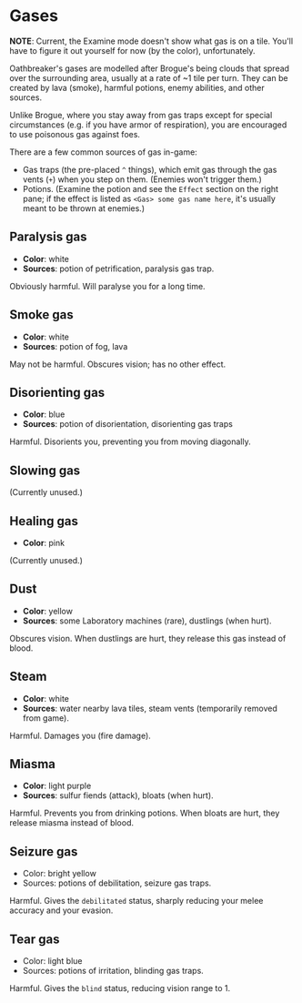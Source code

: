 # Gases

**NOTE**: Current, the Examine mode doesn't show what gas is on a tile. You'll
have to figure it out yourself for now (by the color), unfortunately.

Oathbreaker's gases are modelled after Brogue's being clouds that spread over
the surrounding area, usually at a rate of ~1 tile per turn. They can be created
by lava (smoke), harmful potions, enemy abilities, and other sources.

Unlike Brogue, where you stay away from gas traps except for special
circumstances (e.g. if you have armor of respiration), you are encouraged to use
poisonous gas against foes.

There are a few common sources of gas in-game:
- Gas traps (the pre-placed `^` things), which emit gas through the gas vents
  (`+`) when you step on them. (Enemies won't trigger them.)
- Potions. (Examine the potion and see the `Effect` section on the right pane;
  if the effect is listed as `<Gas> some gas name here`, it's usually meant to
  be thrown at enemies.)

## Paralysis gas

- **Color**: white
- **Sources**: potion of petrification, paralysis gas trap.

Obviously harmful. Will paralyse you for a long time.

## Smoke gas

- **Color**: white
- **Sources**: potion of fog, lava

May not be harmful. Obscures vision; has no other effect.

## Disorienting gas

- **Color**: blue
- **Sources**: potion of disorientation, disorienting gas traps

Harmful. Disorients you, preventing you from moving diagonally.

## Slowing gas

(Currently unused.)

## Healing gas

- **Color**: pink

(Currently unused.)

## Dust

- **Color**: yellow
- **Sources**: some Laboratory machines (rare), dustlings (when hurt).

Obscures vision. When dustlings are hurt, they release this gas instead of
blood.

## Steam

- **Color**: white
- **Sources**: water nearby lava tiles, steam vents (temporarily removed from
  game).

Harmful. Damages you (fire damage).

## Miasma

- **Color**: light purple
- **Sources**: sulfur fiends (attack), bloats (when hurt).

Harmful. Prevents you from drinking potions. When bloats are hurt, they release
miasma instead of blood.

## Seizure gas

- Color: bright yellow
- Sources: potions of debilitation, seizure gas traps.

Harmful. Gives the `debilitated` status, sharply reducing your melee accuracy
and your evasion.

## Tear gas

- Color: light blue
- Sources: potions of irritation, blinding gas traps.

Harmful. Gives the `blind` status, reducing vision range to 1.

